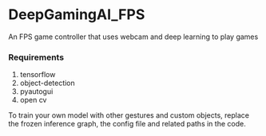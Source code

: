 # DeepGamingAI_FPS
An FPS game controller that uses webcam and deep learning to play games

### Requirements
1. tensorflow
2. object-detection
3. pyautogui
4. open cv

To train your own model with other gestures and custom objects, replace the frozen inference graph, the config file and related paths in the code.
